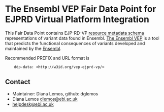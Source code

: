 # The Ensembl VEP Fair Data Point for EJPRD Virtual Platform Integration
This Fair Data Point contains EJP-RD-VP [resource metadata schema](https://github.com/ejp-rd-vp/resource-metadata-schema/tree/master) representations of variant data found in Ensembl. [The Ensembl VEP](https://www.ensembl.org/info/docs/tools/vep/) is a tool that predicts the functional consequences of variants developed and maintained by the [Ensembl](https://www.ensembl.org).

Recommended PREFIX and URL format is

        ddp-data: <http://w3id.org/vep-ejprd-vp/>

## Contact
- Maintainer: Diana Lemos, github: dglemos
- Diana Lemos dlemos@ebi.ac.uk
- helpdesk@ebi.ac.uk
